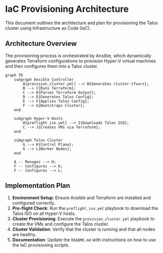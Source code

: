 # IaC Provisioning Architecture

This document outlines the architecture and plan for provisioning the Talos cluster using Infrastructure as Code (IaC).

## Architecture Overview

The provisioning process is orchestrated by Ansible, which dynamically generates Terraform configurations to provision Hyper-V virtual machines and then configures them into a Talos cluster.

```mermaid
graph TD
    subgraph Ansible Controller
        A[provision_cluster.yml] --> B{Generates cluster.tfvars};
        B --> C{Runs Terraform};
        C --> D{Parses Terraform Output};
        D --> E{Generates Talos Config};
        E --> F{Applies Talos Config};
        F --> G{Bootstraps Cluster};
    end

    subgraph Hyper-V Hosts
        H[preflight_iso.yml] --> I{Downloads Talos ISO};
        C --> J{Creates VMs via Terraform};
    end

    subgraph Talos Cluster
        G --> K{Control Plane};
        G --> L{Worker Nodes};
    end

    A -- Manages --> H;
    F -- Configures --> K;
    F -- Configures --> L;
```

## Implementation Plan

1.  **Environment Setup**: Ensure Ansible and Terraform are installed and configured correctly.
2.  **Pre-flight Check**: Run the `preflight_iso.yml` playbook to download the Talos ISO on all Hyper-V hosts.
3.  **Cluster Provisioning**: Execute the `provision_cluster.yml` playbook to create the VMs and configure the Talos cluster.
4.  **Cluster Validation**: Verify that the cluster is running and that all nodes are healthy.
5.  **Documentation**: Update the `README.md` with instructions on how to use the IaC provisioning scripts.